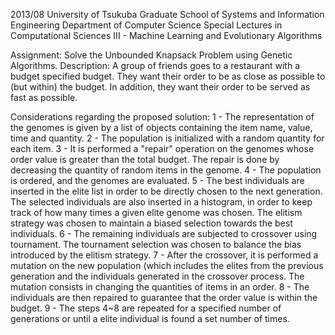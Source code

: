 2013/08
University of Tsukuba
Graduate School of Systems and Information Engineering
Department of Computer Science
Special Lectures in Computational Sciences III - Machine Learning and Evolutionary Algorithms

Assignment: Solve the Unbounded Knapsack Problem using Genetic Algorithms.
Description: A group of friends goes to a restaurant with a budget specified budget. They want their order to be as close as possible to (but within) the budget. In addition, they want their order to be served as fast as possible.

Considerations regarding the proposed solution:
1 - The representation of the genomes is given by a list of objects containing the item name, value, time and quantity.
2 - The population is initialized with a random quantity for each item.
3 - It is performed a "repair" operation on the genomes whose order value is greater than the total budget. The repair is done by decreasing the quantity of random items in the genome.
4 - The population is ordered, and the genomes are evaluated.
5 - The best individuals are inserted in the elite list in order to be directly chosen to the next generation. The selected individuals are also inserted in a histogram, in order to keep track of how many times a given elite genome was chosen. The elitism strategy was chosen to maintain a biased selection towards the best individuals.
6 - The remaining individuals are subjected to crossover using tournament. The tournament selection was chosen to balance the bias introduced by the elitism strategy.
7 - After the crossover, it is performed a mutation on the new population (which includes the elites from the previous generation and the individuals generated in the crossover process. The mutation consists in changing the quantities of items in an order.
8 - The individuals are then repaired to guarantee that the order value is within the budget.
9 - The steps 4~8 are repeated for a specified number of generations or until a elite individual is found a set number of times.
